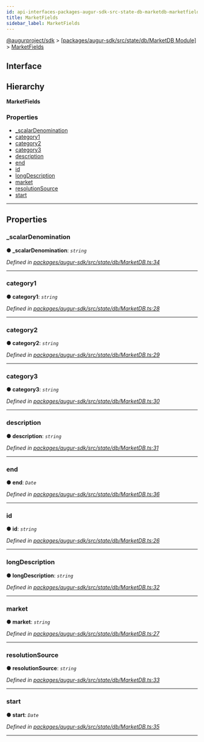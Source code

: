 ```yaml
---
id: api-interfaces-packages-augur-sdk-src-state-db-marketdb-marketfields
title: MarketFields
sidebar_label: MarketFields
---
```


[@augurproject/sdk](api-readme.md) > [[packages/augur-sdk/src/state/db/MarketDB Module]](api-modules-packages-augur-sdk-src-state-db-marketdb-module.md) > [MarketFields](api-interfaces-packages-augur-sdk-src-state-db-marketdb-marketfields.md)

## Interface

## Hierarchy

**MarketFields**

### Properties

* [_scalarDenomination](api-interfaces-packages-augur-sdk-src-state-db-marketdb-marketfields.md#_scalardenomination)
* [category1](api-interfaces-packages-augur-sdk-src-state-db-marketdb-marketfields.md#category1)
* [category2](api-interfaces-packages-augur-sdk-src-state-db-marketdb-marketfields.md#category2)
* [category3](api-interfaces-packages-augur-sdk-src-state-db-marketdb-marketfields.md#category3)
* [description](api-interfaces-packages-augur-sdk-src-state-db-marketdb-marketfields.md#description)
* [end](api-interfaces-packages-augur-sdk-src-state-db-marketdb-marketfields.md#end)
* [id](api-interfaces-packages-augur-sdk-src-state-db-marketdb-marketfields.md#id)
* [longDescription](api-interfaces-packages-augur-sdk-src-state-db-marketdb-marketfields.md#longdescription)
* [market](api-interfaces-packages-augur-sdk-src-state-db-marketdb-marketfields.md#market)
* [resolutionSource](api-interfaces-packages-augur-sdk-src-state-db-marketdb-marketfields.md#resolutionsource)
* [start](api-interfaces-packages-augur-sdk-src-state-db-marketdb-marketfields.md#start)

---

## Properties

<a id="_scalardenomination"></a>

###  _scalarDenomination

**● _scalarDenomination**: *`string`*

*Defined in [packages/augur-sdk/src/state/db/MarketDB.ts:34](https://github.com/AugurProject/augur/blob/bae2172ca0/packages/augur-sdk/src/state/db/MarketDB.ts#L34)*

___
<a id="category1"></a>

###  category1

**● category1**: *`string`*

*Defined in [packages/augur-sdk/src/state/db/MarketDB.ts:28](https://github.com/AugurProject/augur/blob/bae2172ca0/packages/augur-sdk/src/state/db/MarketDB.ts#L28)*

___
<a id="category2"></a>

###  category2

**● category2**: *`string`*

*Defined in [packages/augur-sdk/src/state/db/MarketDB.ts:29](https://github.com/AugurProject/augur/blob/bae2172ca0/packages/augur-sdk/src/state/db/MarketDB.ts#L29)*

___
<a id="category3"></a>

###  category3

**● category3**: *`string`*

*Defined in [packages/augur-sdk/src/state/db/MarketDB.ts:30](https://github.com/AugurProject/augur/blob/bae2172ca0/packages/augur-sdk/src/state/db/MarketDB.ts#L30)*

___
<a id="description"></a>

###  description

**● description**: *`string`*

*Defined in [packages/augur-sdk/src/state/db/MarketDB.ts:31](https://github.com/AugurProject/augur/blob/bae2172ca0/packages/augur-sdk/src/state/db/MarketDB.ts#L31)*

___
<a id="end"></a>

###  end

**● end**: *`Date`*

*Defined in [packages/augur-sdk/src/state/db/MarketDB.ts:36](https://github.com/AugurProject/augur/blob/bae2172ca0/packages/augur-sdk/src/state/db/MarketDB.ts#L36)*

___
<a id="id"></a>

###  id

**● id**: *`string`*

*Defined in [packages/augur-sdk/src/state/db/MarketDB.ts:26](https://github.com/AugurProject/augur/blob/bae2172ca0/packages/augur-sdk/src/state/db/MarketDB.ts#L26)*

___
<a id="longdescription"></a>

###  longDescription

**● longDescription**: *`string`*

*Defined in [packages/augur-sdk/src/state/db/MarketDB.ts:32](https://github.com/AugurProject/augur/blob/bae2172ca0/packages/augur-sdk/src/state/db/MarketDB.ts#L32)*

___
<a id="market"></a>

###  market

**● market**: *`string`*

*Defined in [packages/augur-sdk/src/state/db/MarketDB.ts:27](https://github.com/AugurProject/augur/blob/bae2172ca0/packages/augur-sdk/src/state/db/MarketDB.ts#L27)*

___
<a id="resolutionsource"></a>

###  resolutionSource

**● resolutionSource**: *`string`*

*Defined in [packages/augur-sdk/src/state/db/MarketDB.ts:33](https://github.com/AugurProject/augur/blob/bae2172ca0/packages/augur-sdk/src/state/db/MarketDB.ts#L33)*

___
<a id="start"></a>

###  start

**● start**: *`Date`*

*Defined in [packages/augur-sdk/src/state/db/MarketDB.ts:35](https://github.com/AugurProject/augur/blob/bae2172ca0/packages/augur-sdk/src/state/db/MarketDB.ts#L35)*

___

